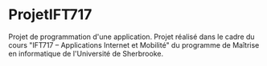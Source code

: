 # ProjetIFT717
Projet de programmation d'une application. Projet réalisé dans le cadre du cours "IFT717 – Applications Internet et Mobilité" du programme de Maîtrise en informatique de l'Université de Sherbrooke.
